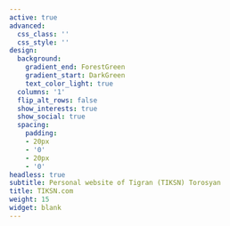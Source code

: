 ```yaml
---
active: true
advanced:
  css_class: ''
  css_style: ''
design:
  background:
    gradient_end: ForestGreen
    gradient_start: DarkGreen
    text_color_light: true
  columns: '1'
  flip_alt_rows: false
  show_interests: true
  show_social: true
  spacing:
    padding:
    - 20px
    - '0'
    - 20px
    - '0'
headless: true
subtitle: Personal website of Tigran (TIKSN) Torosyan
title: TIKSN.com
weight: 15
widget: blank
---
```

